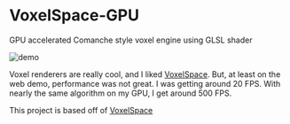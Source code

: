 # VoxelSpace-GPU
GPU accelerated Comanche style voxel engine using GLSL shader

![demo](https://github.com/wenright/VoxelSpace-GPU/raw/master/img/demo.gif)

Voxel renderers are really cool, and I liked [VoxelSpace](http://github.com/s-macke/VoxelSpace). But, at least on the web demo, performance was not great. I was getting around 20 FPS. With nearly the same algorithm on my GPU, I get around 500 FPS.

This project is based off of [VoxelSpace](http://github.com/s-macke/VoxelSpace)
